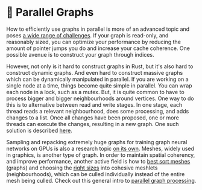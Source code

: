 # 🧬 Parallel Graphs
How to efficiently use graphs in parallel is more of an advanced topic and poses [a wide range of challenges][3].
If your graph is read-only, and reasonably sized, you can optimize your performance by reducing the amount of
pointer jumps you do and increase your cache coherence. One possible avenue is to construct your graph
through indices.

However, not only is it hard to construct graphs in Rust, but it's also hard to construct dynamic graphs. And even
hard to construct massive graphs which can be dynamically manipulated in parallel. If you are working on a single
node at a time, things become quite simple in parallel. You can wrap each node in a lock, such as a mutex. But,
it is quite common to have to process bigger and bigger neighbourhoods around vertices. One way to do this
is to alternative between read and write stages. In one stage, each thread reads a relevant neighbourhood, does
some processing, and adds changes to a list. Once all changes have been proposed, one or more threads can execute
the changes, resulting in a new graph. One such solution is described [here][2].

Sampling and repacking extremely huge graphs for training graph neural networks on GPUs is also a
research topic [on its own][1]. Meshes, widely used in graphics, is another type of graph. In order
to maintain spatial coherency, and improve performance, another active field is how to [best sort meshes][5]
(graphs) and choosing the [right sizes][6] into cohesive meshlets (neighbourhoods), which can be
culled individually instead of the entire mesh being culled. Check out this general intro to
[parallel graph processing][4].  

[1]: https://proceedings.mlsys.org/paper_files/paper/2022/file/afacc5db3e0e85b446e6c7727cd7dca5-Paper.pdf
[2]: https://www.researchgate.net/publication/354065094_Practical_Spatial_Hash_Map_Updates
[3]: https://www.sandia.gov/app/uploads/sites/210/2022/05/graphs-and-machines.pdf
[4]: https://gfxcourses.stanford.edu/cs149/fall22/lecture/graphsdram/
[5]: https://github.com/zeux/meshoptimizer
[6]: https://zeux.io/2023/01/16/meshlet-size-tradeoffs/
